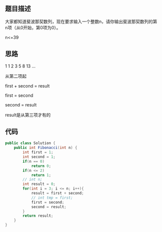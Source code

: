 ## 题目描述

大家都知道斐波那契数列，现在要求输入一个整数n，请你输出斐波那契数列的第n项（从0开始，第0项为0）。

n<=39

## 思路

1 1 2 3 5 8 13 ...

从第二项起

first + second = result        

first = second

second = result

result是从第三项才有的

## 代码

```java
public class Solution {
    public int Fibonacci(int n) {
        int first = 1;
        int second = 1;
        if(n == 0)
            return 0;
        if(n <= 2)
            return 1;
        // int n;
        int result = 0;
        for(int i = 3; i <= n; i++){
            result = first + second;
            // int tmp = first;
            first = second;
            second = result;
        }
        return result;
    }
}
```





